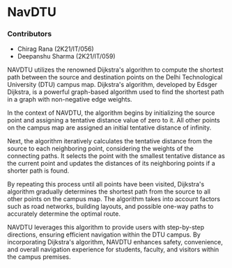 # NavDTU

### Contributors

*  Chirag Rana 		(2K21/IT/056)
* Deepanshu Sharma	(2K21/IT/059)


NAVDTU utilizes the renowned Dijkstra's algorithm to compute the shortest path between the source and destination points on the Delhi Technological University (DTU) campus map. Dijkstra's algorithm, developed by Edsger Dijkstra, is a powerful graph-based algorithm used to find the shortest path in a graph with non-negative edge weights.

In the context of NAVDTU, the algorithm begins by initializing the source point and assigning a tentative distance value of zero to it. All other points on the campus map are assigned an initial tentative distance of infinity.

Next, the algorithm iteratively calculates the tentative distance from the source to each neighboring point, considering the weights of the connecting paths. It selects the point with the smallest tentative distance as the current point and updates the distances of its neighboring points if a shorter path is found.

By repeating this process until all points have been visited, Dijkstra's algorithm gradually determines the shortest path from the source to all other points on the campus map. The algorithm takes into account factors such as road networks, building layouts, and possible one-way paths to accurately determine the optimal route.

NAVDTU leverages this algorithm to provide users with step-by-step directions, ensuring efficient navigation within the DTU campus. By incorporating Dijkstra's algorithm, NAVDTU enhances safety, convenience, and overall navigation experience for students, faculty, and visitors within the campus premises.
